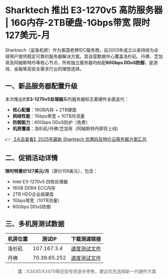 # Sharktech 推出 E3-1270v5 高防服务器 | 16G内存-2TB硬盘-1Gbps带宽 限时127美元-月

Sharktech（鲨鱼机房）作为美国老牌IDC服务商，自2003年成立以来持续为全球用户提供稳定可靠的服务器解决方案。其自营数据中心覆盖洛杉矶、丹佛、芝加哥及阿姆斯特丹等核心节点，所有独立服务器均标配**60Gbps DDoS防御**，是游戏、金融等高安全需求行业的理想选择。

## 一、新品服务器配置升级

本次推出的**E3-1270v5处理器**系列服务器标志着硬件全面迭代：
- **核心配置**：16GB内存 + 2TB硬盘
- **网络性能**：1Gbps带宽 + 10TB月流量
- **防御能力**：60Gbps DDoS防护（免费）
- **机房覆盖**：洛杉矶/丹佛/芝加哥（阿姆斯特丹即将上线）

👉 [【点击查看】2025年最新 Sharktech 优惠码及特价云服务器方案汇总](https://bit.ly/Sharktech)

## 二、促销活动详情

**限时特惠价127美元/月**（原价159美元），包含：
- Intel E3-1270v5 四核处理器
- 16GB DDR4 ECC内存
- 2TB HDD企业级硬盘
- 1Gbps带宽（10TB流量）
- 60Gbps DDoS防御

## 三、多机房测试数据

| 机房位置   | 测试IP         | 下载测速链接                          |
|------------|----------------|---------------------------------------|
| 洛杉矶     | 107.167.3.4    | [速度测试文件](https://bit.ly/Sharktech) |
| 丹佛       | 70.39.65.252   | [速度测试文件](https://bit.ly/Sharktech) |

> **注**：X3430/X3470等旧型号将逐步停售，建议优先选择新一代硬件方案